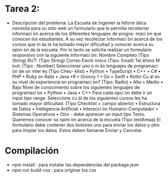 # Tarea 2: 
- Descripción del problema:
La Escuela de Ingenier ́ıa Inform ́atica necesita para su sitio web un formulario que le permita recolectar informaci ́on acerca de los diferentes lenguajes de progra- maci ́on que conocen los estudiantes. A su vez recolectar informaci ́on acerca de los cursos que m ́as le ha tomado mayor dificultad y conocer acerca su opini ́on de la escuela. Por lo tanto se solicita realizar un formulario responsivo con la siguiente informaci ́on:
Nombre Completo (Tipo String)
RUT: (Tipo String)
Correo Electr ́onico (Tipo: Email)
Tel ́efono M ́ovil: (Tipo : Number)
Seleccionar uno o m ́as lenguajes de programaci ́on de un inter ́es (Tipo Chec- klist)
• Python
• TypeScript
• C++
• C#
• PHP
• Ruby on Rails • Java
•R
• Groovy
1
• Go
• Swift • Kotlin
Cu ́al es su nivel de experiencia en programaci ́on? (Tipo: Radio)
• Alto
• Medio • Bajo
Nivel de conocimiento sobre los siguientes lenguajes de programaci ́on
• Python • Java
• C++
Para cada opci ́on debe ir un input tipo range.
Seleccione cu ́al de los siguientes cursos les ha tomado mayor dificultad. (Tipo
Checklist + campo abierto)
• Estructura de Datos
• Inteligencia Artificial
• Interacci ́on Humano-Computador
• Sistemas Operativos
• Otro - debe aparecer un input tipo Texto.
Queremos conocer su opini ́on acerca de la escuela (Tipo textAreaa)
El formulario debe contener dos botones uno para enviar los datos y otro para limpiar los datos. Estos deben llamarse Enviar y Cancelar.
# Compilación
- npm install : para instalar las dependencias del package.json
- npm run build-css : para originar los css 